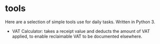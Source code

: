 # tools

Here are a selection of simple tools use for daily tasks. Written in Python 3.

- VAT Calculator: takes a receipt value and deducts the amount of VAT applied, 
to enable reclaimable VAT to be documented elsewhere.  